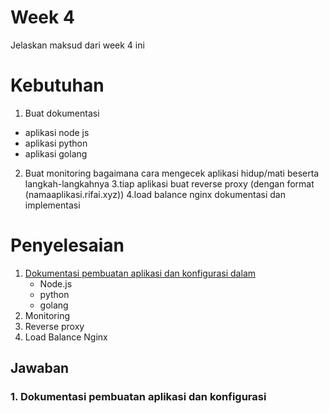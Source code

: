 # Week 4
Jelaskan maksud dari week 4 ini

# Kebutuhan
1. Buat dokumentasi
- aplikasi node js
- aplikasi python
- aplikasi golang
2. Buat monitoring bagaimana cara mengecek aplikasi hidup/mati beserta langkah-langkahnya
3.tiap aplikasi buat reverse proxy (dengan format (namaaplikasi.rifai.xyz))
4.load balance nginx dokumentasi dan implementasi


# Penyelesaian
1. [Dokumentasi pembuatan aplikasi dan konfigurasi dalam](https://github.com/rifaicham/dumbways-report/blob/main/week-4/README.md#dokumentasi-pembuatan-aplikasi-dan-konfigurasi)
   - Node.js
   - python
   - golang
2. Monitoring
3. Reverse proxy
4. Load Balance Nginx

## Jawaban
### 1. Dokumentasi pembuatan aplikasi dan konfigurasi
